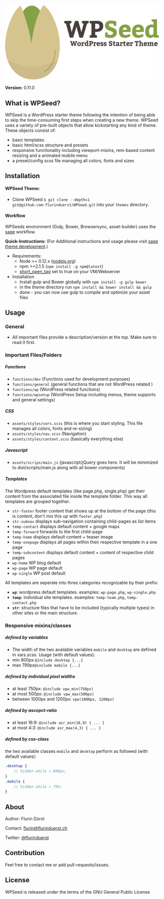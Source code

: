 <img src="/assets/images/wpseed.png" width="518"/>

**Version:** 0.11.0

## What is WPSeed?
WPSeed is a WordPress starter theme following the intention of being able to skip the time-consuming first steps when creating a new theme.
WPSeed uses a variety of pre-built objects that allow kickstarting any kind of theme. These objects consist of:
* basic templates
* basic html/scss structure and presets
* responsive functionality including viewport-mixins, rem-based content resizing and a animated mobile menu
* a preset/config scss file managing all colors, fonts and sizes

## Installation
#### WPSeed Theme:
* Clone WPSeed `$ git clone --depth=1 git@github.com:flurinduerst/WPSeed.git` into your `themes` directory.

#### Workflow
WPSeeds environment (Gulp, Bower, Browsersync, asset-builder) uses the [sage](https://roots.io/sage/) workflow.

**Quick-Instructions:** (For Additional instructions and usage please visit [sage theme development](https://roots.io/sage/docs/theme-development-and-building/).)
  * Requirements:
    * Node >= 0.12.x ([nodejs.org](https://nodejs.org/))
    * npm >=2.1.5 (`npm install -g npm@latest`)
    * [short_open_tag](http://php.net/manual/de/ini.core.php#ini.short-open-tag) set to true on your VM/Webserver
  * Installation
    * Install gulp and Bower globally with `npm install -g gulp bower`
    * in the theme directory run `npm install && bower install && gulp`
    * done - you can now use gulp to compile and optimize your asset files

## Usage

### General
* All important files provide a description/version at the top. Make sure to read it first.

### Important Files/Folders

##### Functions
* `functions/dev` (Functions used for development purposes)
* `functions/general` (general functions that are not WordPress related )
* `functions/wp` (WordPress related functions)
* `functions/wpsetup` (WordPress Setup including menus, theme supports and general settings)

##### CSS
* `assets/styles/vars.scss` (this is where you start styling. This file manages all colors, fonts and re-sizing)
* `assets/styles/nav.scss` (Navigation)
* `assets/styles/content.scss` (basically everything else)

##### Javascript
* `assets/scrips/main.js` (javascript/jQuery goes here. It will be minimized to dist/scripts/main.js along with all bower components)


##### Templates
The Wordpress default templates (like page.php, single.php) get their content from the associated file inside the template folder. This way all templates are grouped together.

* `str-footer`      footer content that shows up at the bottom of the page (this is content, don't mix this up with `footer.php`)
* `str-subnav`      displays sub-navigation containing child-pages as list items
* `temp-contact`    displays default content + google maps
* `temp-forward`    forwards to the first child-page
* `temp-home`       displays default content + teaser image
* `temp-onepage`    displays all pages within their respective template in a one page
* `temp-subcontent` displays default content + content of respective child pages
* `wp-home`         WP blog default
* `wp-page`         WP page default
* `wp-single`       WP post default

All templates are seperate into three categories recognizable by their prefix:
* **`wp`**: wordpress default templates. examples: `wp-page.php`, `wp-single.php`
* **`temp`**: individual site templates. examples: `temp-team.php`, `temp-contact.php`
* **`str`**: structure files that have to be included (typically multiple types) in other sites or the main structure.


### Responsive mixins/classes
##### defined by variables
* The width of the two available variables `mobile` and `desktop` are defined in vars.scss. Usage (with default values):
* min 800px `@include desktop {...}`
* max 799px`@include mobile {...}`

##### defined by individual pixel widths
* at least 750px: `@include vpw_min(750px)`
* at most 500px: `@include vpw_max(500px)`
* between 1000px and 1200px: `vpw(1000px, 1200px)`

##### defined by ascepct-ratio
* at least 16:9: `@include asr_min(16,9) { ... }`
* at most 4:3: `@include asr_max(4,3) { ... }`

##### defined by css-class
the two available classes `mobile` and `desktop` perform as followed (with default values):
```SCSS
.desktop {
	// hidden while < 800px;
}
.mobile {
	// hidden while > 799;
}
```


## About
Author: Flurin Dürst

Contact: [flurin@flurinduerst.ch](mailto:flurin@flurinduerst.ch)

Twitter: [@flurinduerst](https://twitter.com/flurinduerst)

## Contribution
Feel free to contact me or add pull-requests/issues.

## License
WPSeed is released under the terms of the GNU General Public License
